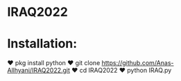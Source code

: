 # IRAQ2022

# Installation:

❤ pkg install python
❤ git clone https://github.com/Anas-Allhyani/IRAQ2022.git
❤ cd IRAQ2022
❤ python IRAQ.py
